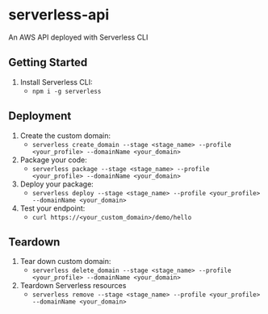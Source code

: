 # serverless-api

An AWS API deployed with Serverless CLI

## Getting Started

1. Install Serverless CLI:
    - `npm i -g serverless`
    
## Deployment

1. Create the custom domain:
    - `serverless create_domain --stage <stage_name> --profile <your_profile> --domainName <your_domain>`
2. Package your code:
    - `serverless package --stage <stage_name> --profile <your_profile> --domainName <your_domain>`
3. Deploy your package:
    - `serverless deploy --stage <stage_name> --profile <your_profile> --domainName <your_domain>`
4. Test your endpoint:
    - `curl https://<your_custom_domain>/demo/hello`   

## Teardown

1. Tear down custom domain:
    - `serverless delete_domain --stage <stage_name> --profile <your_profile> --domainName <your_domain>`
1. Teardown Serverless resources
    - `serverless remove --stage <stage_name> --profile <your_profile> --domainName <your_domain>`
